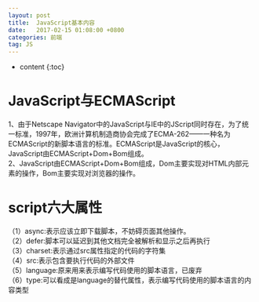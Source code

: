 ```yaml
---
layout: post
title:  JavaScript基本内容
date:   2017-02-15 01:08:00 +0800
categories: 前端
tag: JS
---
```


* content
{:toc}


JavaScript与ECMAScript
====================================
1、由于Netscape Navigator中的JavaScript与IE中的JScript同时存在，为了统一标准，1997年，欧洲计算机制造商协会完成了ECMA-262——一种名为ECMAScript的新脚本语言的标准。ECMAScript是JavaScript的核心，JavaScript由ECMAScript+Dom+Bom组成。
<br>
2、JavaScript由ECMAScript+Dom+Bom组成，Dom主要实现对HTML内部元素的操作，Bom主要实现对浏览器的操作。



script六大属性
====================================
（1）async:表示应该立即下载脚本，不妨碍页面其他操作。<br>
（2）defer:脚本可以延迟到其他文档完全被解析和显示之后再执行<br>
（3）charset:表示通过src属性指定的代码的字符集<br>
（4）src:表示包含要执行代码的外部文件<br>
（5）language:原来用来表示编写代码使用的脚本语言，已废弃<br>
（6）type:可以看成是language的替代属性，表示编写代码使用的脚本语言的内容类型


